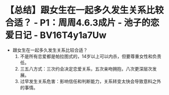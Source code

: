 # 【总结】跟女生在一起多久发生关系比较合适？ - P1：周周4.6.3成片 - 池子的恋爱日记 - BV16T4y1a7Uw

-   跟女生在一起多久发生关系比较合适？
    1.  不是所有恋爱都是帕拉图式的，14岁以上可以内杀，但要尊重女性和负责任。
    2.  三五八方式：三次约会决定恋爱关系，五次亲吻拥抱，八次更深层次发展。
    3.  过早发生关系危害：影响信任和判断能力，关系转变太快会导致意料之外的事情。